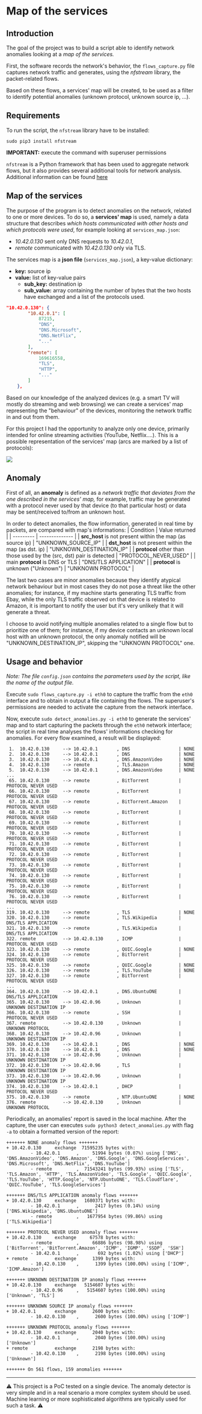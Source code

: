 # Map of the services

## Introduction
The goal of the project was to build a script able to identify network anomalies looking at a *map of the services.*

First, the software records the network's behavior, the `flows_capture.py` file captures network traffic and generates, using the *nfstream* library, the packet-related flows.

Based on these flows, a services' map will be created, to be used as a filter to identify potential anomalies (unknown protocol, unknown source ip, ...).

## Requirements
To run the script, the `nfstream` library have to be installed:

`sudo pip3 install nfstream`

**IMPORTANT:** execute the command with superuser permissions

`nfstream` is a Python framework that has been used to aggregate network flows, but it also provides several additional tools for network analysis. Additional information can be found [here](https://www.nfstream.org/) 

## Map of the services 
The purpose of the program is to detect anomalies on the network, related to one or more devices. To do so, a **services' map** is used, namely a data structure that describes *which hosts communicated with other hosts and which protocols were used*, for example looking at `services_map.json`:
- *10.42.0.130* sent only DNS requests to *10.42.0.1*,
- *remote* communicated with *10.42.0.130* only via TLS.

The services map is a **json file** (`services_map.json`), a key-value dictionary:
- **key:** source ip
- **value:** list of key-value pairs
  - **sub_key:** destination ip
  - **sub_value:** array containing the number of bytes that the two hosts have exchanged and a list of the protocols used.

```json
"10.42.0.130": {
        "10.42.0.1": [
            87215,
            "DNS",
            "DNS.Microsoft",
            "DNS.NetFlix",
            "..."
        ],
        "remote": [
            169616558,
            "TLS",
            "HTTP",
            "..."
        ]
    },
```

Based on our knowledge of the analyzed devices (e.g. a smart TV will mostly do streaming and web browsing) we can create a services' map representing the "behaviour" of the devices, monitoring the network traffic in and out from them.

For this project I had the opportunity to analyze only one device, primarily intended for online streaming activities (YouTube, Netflix....). This is a possible representation of the services' map (arcs are marked by a list of protocols):

![](./output/servmap_graph.png)

## Anomaly
First of all, an **anomaly** is defined as a *network traffic that deviates from the one described in the services' map,* for example, traffic may be generated with a protocol never used by that device (to that particular host) or data may be sent/received to/from an unknown host.

In order to detect anomalies, the flow information, generated in real time by packets, are compared with map's informations:
| Condition | Value returned |
| --------- | -------------- |
| **src_host** is not present within the map (as source ip) | "UNKNOWN_SOURCE_IP" |
| **dst_host** is not present within the map (as dst. ip)   | "UNKNOWN_DESTINATION_IP" |
| **protocol** other than those used by the (src, dst) pair is detected | "PROTOCOL_NEVER_USED" | 
| main **protocol** is DNS or TLS | "DNS/TLS APPLICATION" |
| **protocol** is unknown ("Unknown") |  "UNKNOWN PROTOCOL" |

The last two cases are minor anomalies because they identify atypical network behaviour but in most cases they do not pose a threat like the other anomalies; for instance, if my machine starts generating TLS traffic from Ebay, while the only TLS traffic observed on that device is related to Amazon, it is important to notify the user but it's very unlikely that it will generate a threat.

I choose to avoid notifying multiple anomalies related to a single flow but to prioritize one of them; for instance, if my device contacts an unknown local host with an unknown protocol, the only anomaly notified will be "UNKNOWN_DESTINATION_IP", skipping the "UNKNOWN PROTOCOL" one.

<!--
## Tests and results

### Network setup
*Note:* During the tests, the scripts have been executed on a machine which is not the one analyzed. Moreover, the tests have been carried out on a local subnet (10.0.0.0/8) where the machine has the role of router:

![](./output/network_graph.png)

Other configurations are possible, for instance, monitoring the packets and forwarding the traffic on a specific port of the router, on which a device will be connected. The remote device will run the script. This scenario is more realistic due to the fact that a router is not able to do a lot of operations due to its computational limits, so an external computational unit is mandatory.

### Tests
I run the scripts for sixty minutes, trying to perform one by one all the available functionalities of the device. Then, I created the services' map using `detect_anamolies.py` and I used the device for other few minutes, while the program was analyzing all the flows in real time.

To test the anomalies detection, I have generated torrent traffic and open few SSH sessions to remote hosts (PROTOCOL_NEVER_USED). Furthermore, as expected, the communication, between the device and an unknown local machine, has been detected as an anomaly of type *source/destination ip unknown.* The final results have been stored inside the report.

*Note:* inside the report you can find the list of the used protocols and the bidirectional bytes of the flows.

*Note:* anomalies detection can be performed on a *.pcap file*, using the flag `-i` with argument the absolute or relative path of the *.pcap* file. -->

## Usage and behavior
*Note: The file `config.json` contains the parameters used by the script, like the name of the output file.*

Execute `sudo flows_capture.py -i eth0` to capture the traffic from the `eth0` interface and to obtain in output a file containing the flows. The superuser's permissions are needed to activate the capture from the network interface.

Now, execute `sudo detect_anomalies.py -i eth0` to generate the services' map and to start capturing the packets through the `eth0` network interface; the script in real time analyses the flows' informations checking for anomalies. For every flow examined, a result will be displayed:

```
 1.  10.42.0.130     --> 10.42.0.1       , DNS                  | NONE
 2.  10.42.0.130     --> 10.42.0.1       , DNS                  | NONE
 3.  10.42.0.130     --> 10.42.0.1       , DNS.AmazonVideo      | NONE
 4.  10.42.0.130     --> remote          , TLS.Amazon           | NONE
 5.  10.42.0.130     --> 10.42.0.1       , DNS.AmazonVideo      | NONE
...
 65. 10.42.0.130     --> remote          , BitTorrent           | PROTOCOL NEVER USED
 66. 10.42.0.130     --> remote          , BitTorrent           | PROTOCOL NEVER USED
 67. 10.42.0.130     --> remote          , BitTorrent.Amazon    | PROTOCOL NEVER USED
 68. 10.42.0.130     --> remote          , BitTorrent           | PROTOCOL NEVER USED
 69. 10.42.0.130     --> remote          , BitTorrent           | PROTOCOL NEVER USED
 70. 10.42.0.130     --> remote          , BitTorrent           | PROTOCOL NEVER USED
 71. 10.42.0.130     --> remote          , BitTorrent           | PROTOCOL NEVER USED
 72. 10.42.0.130     --> remote          , BitTorrent           | PROTOCOL NEVER USED
 73. 10.42.0.130     --> remote          , BitTorrent           | PROTOCOL NEVER USED
 74. 10.42.0.130     --> remote          , BitTorrent           | PROTOCOL NEVER USED
 75. 10.42.0.130     --> remote          , BitTorrent           | PROTOCOL NEVER USED
 76. 10.42.0.130     --> remote          , BitTorrent           | PROTOCOL NEVER USED
...
319. 10.42.0.130     --> remote          , TLS                  | NONE
320. 10.42.0.130     --> remote          , TLS.Wikipedia        | DNS/TLS APPLICATION
321. 10.42.0.130     --> remote          , TLS.Wikipedia        | DNS/TLS APPLICATION
322. remote          --> 10.42.0.130     , ICMP                 | PROTOCOL NEVER USED
323. 10.42.0.130     --> remote          , QUIC.Google          | NONE
324. 10.42.0.130     --> remote          , BitTorrent           | PROTOCOL NEVER USED
325. 10.42.0.130     --> remote          , QUIC.Google          | NONE
326. 10.42.0.130     --> remote          , TLS.YouTube          | NONE
327. 10.42.0.130     --> remote          , BitTorrent           | PROTOCOL NEVER USED
...
364. 10.42.0.130     --> 10.42.0.1       , DNS.UbuntuONE        | DNS/TLS APPLICATION
365. 10.42.0.130     --> 10.42.0.96      , Unknown              | UNKNOWN DESTINATION IP
366. 10.42.0.130     --> remote          , SSH                  | PROTOCOL NEVER USED
367. remote          --> 10.42.0.130     , Unknown              | UNKNOWN PROTOCOL
368. 10.42.0.130     --> 10.42.0.96      , Unknown              | UNKNOWN DESTINATION IP
369. 10.42.0.130     --> 10.42.0.1       , DNS                  | NONE
370. 10.42.0.130     --> 10.42.0.1       , DNS                  | NONE
371. 10.42.0.130     --> 10.42.0.96      , Unknown              | UNKNOWN DESTINATION IP
372. 10.42.0.130     --> 10.42.0.96      , TLS                  | UNKNOWN DESTINATION IP
373. 10.42.0.130     --> 10.42.0.96      , Unknown              | UNKNOWN DESTINATION IP
374. 10.42.0.130     --> 10.42.0.1       , DHCP                 | PROTOCOL NEVER USED
375. 10.42.0.130     --> remote          , NTP.UbuntuONE        | NONE
376. remote          --> 10.42.0.130     , Unknown              | UNKNOWN PROTOCOL
```

Periodically, an anomalies' report is saved in the local machine. After the capture, the user can executes `sudo python3 detect_anomalies.py` with flag `-a` to obtain a formatted version of the report:

```
+++++++ NONE anomaly flows +++++++
+ 10.42.0.130     exchange  71595235 bytes with: 
         - 10.42.0.1      ,     51994 bytes (0.07%) using ['DNS', 'DNS.AmazonVideo', 'DNS.Amazon', 'DNS.Google', 'DNS.GoogleServices', 'DNS.Microsoft', 'DNS.NetFlix', 'DNS.YouTube']
         - remote         ,  71543241 bytes (99.93%) using ['TLS', 'TLS.Amazon', 'HTTP', 'TLS.AmazonVideo', 'TLS.Google', 'QUIC.Google', 'TLS.YouTube', 'HTTP.Google', 'NTP.UbuntuONE', 'TLS.Cloudflare', 'QUIC.YouTube', 'TLS.GoogleServices']

+++++++ DNS/TLS APPLICATION anomaly flows +++++++
+ 10.42.0.130     exchange   1680371 bytes with: 
         - 10.42.0.1      ,      2417 bytes (0.14%) using ['DNS.Wikipedia', 'DNS.UbuntuONE']
         - remote         ,   1677954 bytes (99.86%) using ['TLS.Wikipedia']

+++++++ PROTOCOL NEVER USED anomaly flows +++++++
+ 10.42.0.130     exchange     67578 bytes with: 
         - remote         ,     66886 bytes (98.98%) using ['BitTorrent', 'BitTorrent.Amazon', 'ICMP', 'IGMP', 'SSDP', 'SSH']
         - 10.42.0.1      ,       692 bytes (1.02%) using ['DHCP']
+ remote          exchange      1399 bytes with: 
         - 10.42.0.130    ,      1399 bytes (100.00%) using ['ICMP', 'ICMP.Amazon']

+++++++ UNKNOWN DESTINATION IP anomaly flows +++++++
+ 10.42.0.130     exchange   5154607 bytes with: 
         - 10.42.0.96     ,   5154607 bytes (100.00%) using ['Unknown', 'TLS']

+++++++ UNKNOWN SOURCE IP anomaly flows +++++++
+ 10.42.0.1       exchange      2600 bytes with: 
         - 10.42.0.130    ,      2600 bytes (100.00%) using ['ICMP']

+++++++ UNKNOWN PROTOCOL anomaly flows +++++++
+ 10.42.0.130     exchange      2040 bytes with: 
         - 10.42.0.1      ,      2040 bytes (100.00%) using ['Unknown']
+ remote          exchange      2198 bytes with: 
         - 10.42.0.130    ,      2198 bytes (100.00%) using ['Unknown']

+++++++ On 561 flows, 159 anomalies +++++++
```

---

:warning: 
This project is a PoC tested on a single device. The anomaly detector is very simple and in a real scenario a more complex system should be used. Machine learning or more sophisticated algorithms are typically used for such a task. 
:warning:
